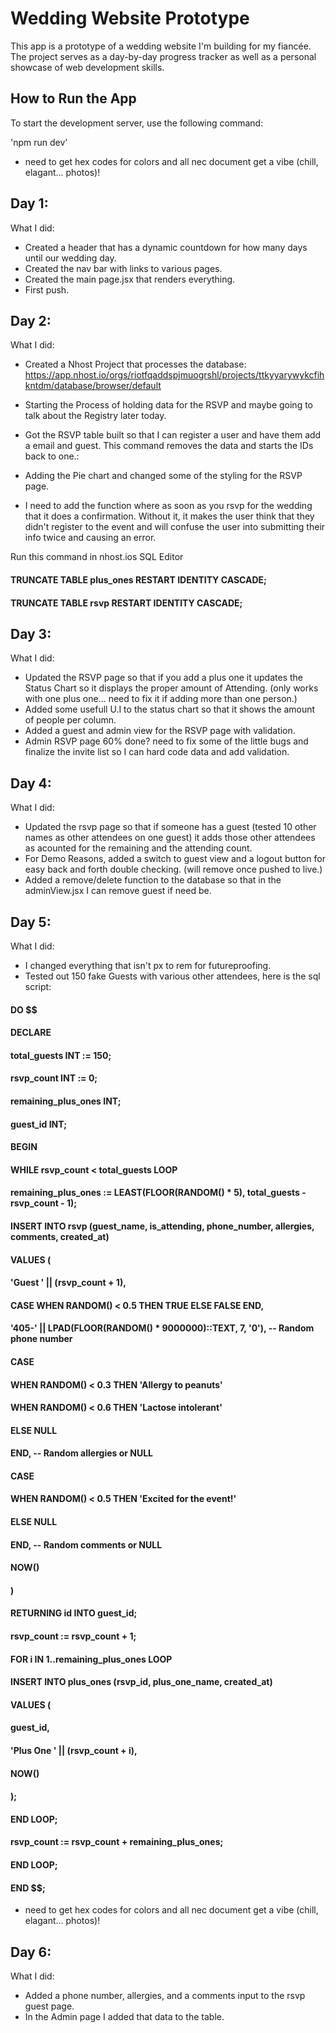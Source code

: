 # Wedding Website Prototype

This app is a prototype of a wedding website I'm building for my fiancée. The project serves as a day-by-day progress tracker as well as a personal showcase of web development skills.

## How to Run the App

To start the development server, use the following command:

'npm run dev'

- need to get hex codes for colors and all nec document get a vibe (chill, elagant... photos)!

## Day 1:

What I did:

- Created a header that has a dynamic countdown for how many days until our wedding day.
- Created the nav bar with links to various pages.
- Created the main page.jsx that renders everything.
- First push.

## Day 2:

What I did:

- Created a Nhost Project that processes the database:
  https://app.nhost.io/orgs/riotfqaddspjmuogrshl/projects/ttkyyarywykcfihkntdm/database/browser/default
- Starting the Process of holding data for the RSVP and maybe going to talk about the Registry later today.
- Got the RSVP table built so that I can register a user and have them add a email and guest. This command removes the data and starts the IDs back to one.:
- Adding the Pie chart and changed some of the styling for the RSVP page.

- I need to add the function where as soon as you rsvp for the wedding that it does a confirmation. Without it, it makes the user think that they didn't register to the event and will confuse the user into submitting their info twice and causing an error.

Run this command in nhost.ios SQL Editor

#### TRUNCATE TABLE plus_ones RESTART IDENTITY CASCADE;

#### TRUNCATE TABLE rsvp RESTART IDENTITY CASCADE;

## Day 3:

What I did:

- Updated the RSVP page so that if you add a plus one it updates the Status Chart so it displays the proper amount of Attending. (only works with one plus one... need to fix it if adding more than one person.)
- Added some usefull U.I to the status chart so that it shows the amount of people per column.
- Added a guest and admin view for the RSVP page with validation.
- Admin RSVP page 60% done? need to fix some of the little bugs and finalize the invite list so I can hard code data and add validation.

## Day 4:

What I did:

- Updated the rsvp page so that if someone has a guest (tested 10 other names as other attendees on one guest) it adds those other attendees as acounted for the remaining and the attending count.
- For Demo Reasons, added a switch to guest view and a logout button for easy back and forth double checking. (will remove once pushed to live.)
- Added a remove/delete function to the database so that in the adminView.jsx I can remove guest if need be.

## Day 5:

What I did:

- I changed everything that isn't px to rem for futureproofing.
- Tested out 150 fake Guests with various other attendees, here is the sql script:

#### DO $$

#### DECLARE

#### total_guests INT := 150;

#### rsvp_count INT := 0;

#### remaining_plus_ones INT;

#### guest_id INT;

#### BEGIN

#### WHILE rsvp_count < total_guests LOOP

#### remaining_plus_ones := LEAST(FLOOR(RANDOM() \* 5), total_guests - rsvp_count - 1);

#### INSERT INTO rsvp (guest_name, is_attending, phone_number, allergies, comments, created_at)

#### VALUES (

#### 'Guest ' || (rsvp_count + 1),

#### CASE WHEN RANDOM() < 0.5 THEN TRUE ELSE FALSE END,

#### '405-' || LPAD(FLOOR(RANDOM() \* 9000000)::TEXT, 7, '0'), -- Random phone number

#### CASE

#### WHEN RANDOM() < 0.3 THEN 'Allergy to peanuts'

#### WHEN RANDOM() < 0.6 THEN 'Lactose intolerant'

#### ELSE NULL

#### END, -- Random allergies or NULL

#### CASE

#### WHEN RANDOM() < 0.5 THEN 'Excited for the event!'

#### ELSE NULL

#### END, -- Random comments or NULL

#### NOW()

#### )

#### RETURNING id INTO guest_id;

#### rsvp_count := rsvp_count + 1;

#### FOR i IN 1..remaining_plus_ones LOOP

#### INSERT INTO plus_ones (rsvp_id, plus_one_name, created_at)

#### VALUES (

#### guest_id,

#### 'Plus One ' || (rsvp_count + i),

#### NOW()

#### );

#### END LOOP;

#### rsvp_count := rsvp_count + remaining_plus_ones;

#### END LOOP;

#### END $$;

- need to get hex codes for colors and all nec document get a vibe (chill, elagant... photos)!

## Day 6:

What I did:

- Added a phone number, allergies, and a comments input to the rsvp guest page.
- In the Admin page I added that data to the table.

